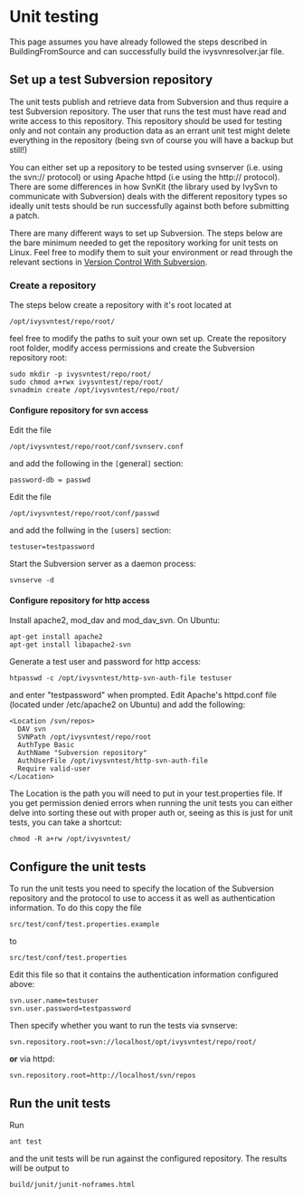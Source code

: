 # Unit testing #
This page assumes you have already followed the steps described in BuildingFromSource and can successfully build the ivysvnresolver.jar file.

## Set up a test Subversion repository ##
The unit tests publish and retrieve data from Subversion and thus require a test Subversion repository. The user that runs the test must have read and write access to this repository. This repository should be used for testing only and not contain any production data as an errant unit test might delete everything in the repository (being svn of course you will have a backup but still!)

You can either set up a repository to be tested using svnserver (i.e. using the svn:// protocol) or using Apache httpd (i.e using the http:// protocol). There are some differences in how SvnKit (the library used by IvySvn to communicate with Subversion) deals with the different repository types so ideally unit tests should be run successfully against both before submitting a patch.

There are many different ways to set up Subversion. The steps below are the bare minimum needed to get the repository working for unit tests on Linux. Feel free to modify them to suit your environment or read through the relevant sections in [Version Control With Subversion](http://svnbook.red-bean.com/).

### Create a repository ###
The steps below create a repository with it's root located at
```
/opt/ivysvntest/repo/root/
```
feel free to modify the paths to suit your own set up.
Create the repository root folder, modify access permissions and create the Subversion repository root:
```
sudo mkdir -p ivysvntest/repo/root/
sudo chmod a+rwx ivysvntest/repo/root/
svnadmin create /opt/ivysvntest/repo/root/
```

#### Configure repository for svn access ####
Edit the file
```
/opt/ivysvntest/repo/root/conf/svnserv.conf
```
and add the following in the `[`general`]` section:
```
password-db = passwd
```
Edit the file
```
/opt/ivysvntest/repo/root/conf/passwd
```
and add the follwing in the `[`users`]` section:
```
testuser=testpassword
```
Start the Subversion server as a daemon process:
```
svnserve -d
```

#### Configure repository for http access ####
Install apache2, mod\_dav and mod\_dav\_svn. On Ubuntu:
```
apt-get install apache2
apt-get install libapache2-svn
```
Generate a test user and password for http access:
```
htpasswd -c /opt/ivysvntest/http-svn-auth-file testuser
```
and enter "testpassword" when prompted.
Edit Apache's httpd.conf file (located under /etc/apache2 on Ubuntu) and add the following:
```
<Location /svn/repos>
  DAV svn
  SVNPath /opt/ivysvntest/repo/root
  AuthType Basic
  AuthName "Subversion repository"
  AuthUserFile /opt/ivysvntest/http-svn-auth-file
  Require valid-user
</Location>
```
The Location is the path you will need to put in your test.properties file. If you get permission denied errors when running the unit tests you can  either delve into sorting these out with proper auth or, seeing as this is just for unit tests, you can take a shortcut:
```
chmod -R a+rw /opt/ivysvntest/
```

## Configure the unit tests ##
To run the unit tests you need to specify the location of the Subversion repository and the protocol to use to access it as well as authentication information. To do this copy the file
```
src/test/conf/test.properties.example
```
to
```
src/test/conf/test.properties
```
Edit this file so that it contains the authentication information configured above:
```
svn.user.name=testuser
svn.user.password=testpassword
```
Then specify whether you want to run the tests via svnserve:
```
svn.repository.root=svn://localhost/opt/ivysvntest/repo/root/
```
**or** via httpd:
```
svn.repository.root=http://localhost/svn/repos
```

## Run the unit tests ##
Run
```
ant test
```
and the unit tests will be run against the configured repository. The results will be output to
```
build/junit/junit-noframes.html
```